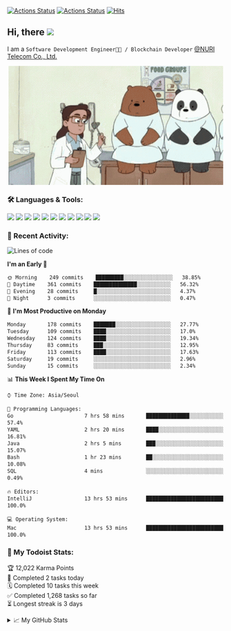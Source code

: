 
[![Actions Status](https://github.com/ddok2/ddok2/workflows/Todoist%20Readme/badge.svg)](https://github.com/ddok2/ddok2/actions)
[![Actions Status](https://github.com/ddok2/ddok2/workflows/wakatime-stats/badge.svg)](https://github.com/ddok2/ddok2/actions)
[![Hits](https://hits.seeyoufarm.com/api/count/incr/badge.svg?url=https%3A%2F%2Fgithub.com%2Fddok2)](https://hits.seeyoufarm.com)

<!-- ![visitors](https://visitor-badge.laobi.icu/badge?page_id=ddok2.ddok2) -->
## Hi, there <img src="https://raw.githubusercontent.com/MartinHeinz/MartinHeinz/master/wave.gif" width="25px">

I am a `Software Development Engineer🧑‍💻 / Blockchain Developer` [@NURI Telecom Co., Ltd.](http://www.nuritelecom.com)


<p align="center">
<img align="center" alt="GIF" src="img/debugging.gif" />
</p>


### 🛠 Languages & Tools:
<p>
    <img src="https://img.shields.io/badge/go-%2300ADD8.svg?&style=for-the-badge&logo=go&logoColor=white"/>
    <img src="https://img.shields.io/badge/node.js%20-%2343853D.svg?&style=for-the-badge&logo=node.js&logoColor=white"/>
    <img src="https://img.shields.io/badge/javascript%20-%23323330.svg?&style=for-the-badge&logo=javascript&logoColor=%23F7DF1E"/>
    <img src="https://img.shields.io/badge/typescript%20-%23007ACC.svg?&style=for-the-badge&logo=typescript&logoColor=white"/>
    <img src="https://img.shields.io/badge/python%20-%2314354C.svg?&style=for-the-badge&logo=python&logoColor=white"/>
    <img src="https://img.shields.io/badge/react%20-%2320232a.svg?&style=for-the-badge&logo=react&logoColor=%2361DAFB"/>
    <img src="https://img.shields.io/badge/AWS%20-%23FF9900.svg?&style=for-the-badge&logo=amazon-aws&logoColor=white"/>
    <img src="https://img.shields.io/badge/Google%20Cloud%20-%234285F4.svg?&style=for-the-badge&logo=google-cloud&logoColor=white"/>
    <img src="https://img.shields.io/badge/docker%20-%230db7ed.svg?&style=for-the-badge&logo=docker&logoColor=white"/>
    <img src="https://img.shields.io/badge/kubernetes%20-%23326ce5.svg?&style=for-the-badge&logo=kubernetes&logoColor=white"/>
    <img src="https://img.shields.io/badge/ansible%20-%231A1918.svg?&style=for-the-badge&logo=ansible&logoColor=white"/>
</p>

### 🌈 Recent Activity:
<!--START_SECTION:waka-->
![Lines of code](https://img.shields.io/badge/From%20Hello%20World%20I%27ve%20Written-4.2%20million%20lines%20of%20code-blue)

**I'm an Early 🐤** 

```text
🌞 Morning    249 commits    █████████░░░░░░░░░░░░░░░░   38.85% 
🌆 Daytime    361 commits    ██████████████░░░░░░░░░░░   56.32% 
🌃 Evening    28 commits     █░░░░░░░░░░░░░░░░░░░░░░░░   4.37% 
🌙 Night      3 commits      ░░░░░░░░░░░░░░░░░░░░░░░░░   0.47%

```
📅 **I'm Most Productive on Monday** 

```text
Monday       178 commits    ███████░░░░░░░░░░░░░░░░░░   27.77% 
Tuesday      109 commits    ████░░░░░░░░░░░░░░░░░░░░░   17.0% 
Wednesday    124 commits    ████░░░░░░░░░░░░░░░░░░░░░   19.34% 
Thursday     83 commits     ███░░░░░░░░░░░░░░░░░░░░░░   12.95% 
Friday       113 commits    ████░░░░░░░░░░░░░░░░░░░░░   17.63% 
Saturday     19 commits     ░░░░░░░░░░░░░░░░░░░░░░░░░   2.96% 
Sunday       15 commits     ░░░░░░░░░░░░░░░░░░░░░░░░░   2.34%

```


📊 **This Week I Spent My Time On** 

```text
⌚︎ Time Zone: Asia/Seoul

💬 Programming Languages: 
Go                       7 hrs 58 mins       ██████████████░░░░░░░░░░░   57.4% 
YAML                     2 hrs 20 mins       ████░░░░░░░░░░░░░░░░░░░░░   16.81% 
Java                     2 hrs 5 mins        ███░░░░░░░░░░░░░░░░░░░░░░   15.07% 
Bash                     1 hr 23 mins        ██░░░░░░░░░░░░░░░░░░░░░░░   10.08% 
SQL                      4 mins              ░░░░░░░░░░░░░░░░░░░░░░░░░   0.49%

🔥 Editors: 
IntelliJ                 13 hrs 53 mins      █████████████████████████   100.0%

💻 Operating System: 
Mac                      13 hrs 53 mins      █████████████████████████   100.0%

```


<!--END_SECTION:waka-->

### 🚧 My Todoist Stats:
<!-- TODO-IST:START -->
🏆  12,022 Karma Points           
🌸  Completed 2 tasks today           
🗓  Completed 10 tasks this week           
✅  Completed 1,268 tasks so far           
⏳  Longest streak is 3 days
<!-- TODO-IST:END -->

<details>
<summary>📈 My GitHub Stats</summary>
<p align="center"> <img src="https://github-readme-stats.vercel.app/api?username=ddok2&show_icons=true" alt="ddok2" />
</details>
